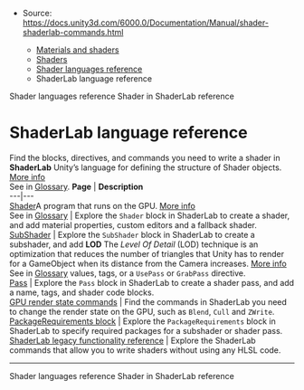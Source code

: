 * Source: https://docs.unity3d.com/6000.0/Documentation/Manual/shader-shaderlab-commands.html

  * [Materials and shaders](https://docs.unity3d.com/6000.0/Documentation/Manual/materials-and-shaders.html)
  * [Shaders](https://docs.unity3d.com/6000.0/Documentation/Manual/Shaders.html)
  * [Shader languages reference](https://docs.unity3d.com/6000.0/Documentation/Manual/shaders-reference.html)
  * ShaderLab language reference


[](https://docs.unity3d.com/6000.0/Documentation/Manual/shaders-reference.html)
Shader languages reference
[](https://docs.unity3d.com/6000.0/Documentation/Manual/SL-Shader-object.html)
Shader in ShaderLab reference
# ShaderLab language reference
Find the blocks, directives, and commands you need to write a shader in **ShaderLab** Unity’s language for defining the structure of Shader objects. [More info](https://docs.unity3d.com/6000.0/Documentation/Manual/SL-Shader.html)  
See in [Glossary](https://docs.unity3d.com/6000.0/Documentation/Manual/Glossary.html#ShaderLab). 
**Page** | **Description**  
---|---  
[Shader](https://docs.unity3d.com/6000.0/Documentation/Manual/SL-Shader-object.html)A program that runs on the GPU. [More info](https://docs.unity3d.com/6000.0/Documentation/Manual/Shaders.html)  
See in [Glossary](https://docs.unity3d.com/6000.0/Documentation/Manual/Glossary.html#Shader) | Explore the `Shader` block in ShaderLab to create a shader, and add material properties, custom editors and a fallback shader.  
[SubShader](https://docs.unity3d.com/6000.0/Documentation/Manual/SL-SubShader-object.html) | Explore the `SubShader` block in ShaderLab to create a subshader, and add **LOD** The _Level Of Detail_ (LOD) technique is an optimization that reduces the number of triangles that Unity has to render for a GameObject when its distance from the Camera increases. [More info](https://docs.unity3d.com/6000.0/Documentation/Manual/LevelOfDetail.html)  
See in [Glossary](https://docs.unity3d.com/6000.0/Documentation/Manual/Glossary.html#LOD) values, tags, or a `UsePass` or `GrabPass` directive.  
[Pass](https://docs.unity3d.com/6000.0/Documentation/Manual/SL-SubShader-pass.html) | Explore the `Pass` block in ShaderLab to create a shader pass, and add a name, tags, and shader code blocks.  
[GPU render state commands](https://docs.unity3d.com/6000.0/Documentation/Manual/SL-Commands.html) | Find the commands in ShaderLab you need to change the render state on the GPU, such as `Blend`, `Cull` and `ZWrite`.  
[PackageRequirements block](https://docs.unity3d.com/6000.0/Documentation/Manual/SL-PackageRequirements.html) | Explore the `PackageRequirements` block in ShaderLab to specify required packages for a subshader or shader pass.  
[ShaderLab legacy functionality reference](https://docs.unity3d.com/6000.0/Documentation/Manual/shader-shaderlab-legacy.html) | Explore the ShaderLab commands that allow you to write shaders without using any HLSL code.  
* * *
[](https://docs.unity3d.com/6000.0/Documentation/Manual/shaders-reference.html)
Shader languages reference
[](https://docs.unity3d.com/6000.0/Documentation/Manual/SL-Shader-object.html)
Shader in ShaderLab reference
